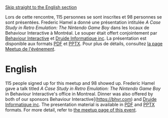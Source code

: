 [Skip straight to the English section](#english)

Lors de cette rencontre, 115 personnes se sont inscrites et 98 personnes se sont présentées. Frederic Hamel a donné une présentation intitulée *A Case Study in Retro Emulation: The Nintendo Game Boy* dans les locaux de Behaviour Interactive à Montréal. Le souper était offert conjointement par [Behaviour Interactive](https://bhvr.com) et [Druide Informatique inc](https://www.druide.com). La présentation est disponible aux formats [PDF](https://github.com/CppMtl/Meetups/blob/master/2019-01-22%20%5BFrederic%20Hamel%5D%20A%20Case%20Study%20in%20Retro%20Emulation/Game%20Boy%20Emulator%20Case%20Study.pdf) et [PPTX](https://github.com/CppMtl/Meetups/blob/master/2019-01-22%20%5BFrederic%20Hamel%5D%20A%20Case%20Study%20in%20Retro%20Emulation/Game%20Boy%20Emulator%20Case%20Study.pptx). Pour plus de détails, consultez [la page Meetup de l'événement](https://www.meetup.com/CppMtl/events/257568728/).

# English
115 people signed up for this meetup and 98 showed up. Frederic Hamel gave a talk titled *A Case Study in Retro Emulation: The Nintendo Game Boy* in Behaviour Interactive's office in Montreal. Dinner was also offered by both of our sponsors Behaviour Interactive](https://bhvr.com) and [Druide Informatique inc](https://www.druide.com). The presentation material is available in [PDF](https://github.com/CppMtl/Meetups/blob/master/2019-01-22%20%5BFrederic%20Hamel%5D%20A%20Case%20Study%20in%20Retro%20Emulation/Game%20Boy%20Emulator%20Case%20Study.pdf) and [PPTX](https://github.com/CppMtl/Meetups/blob/master/2019-01-22%20%5BFrederic%20Hamel%5D%20A%20Case%20Study%20in%20Retro%20Emulation/Game%20Boy%20Emulator%20Case%20Study.pptx) formats. For more detail, refer to [the meetup page of this event](https://www.meetup.com/CppMtl/events/257568728/).

